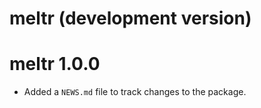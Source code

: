 # meltr (development version)

# meltr 1.0.0

* Added a `NEWS.md` file to track changes to the package.
